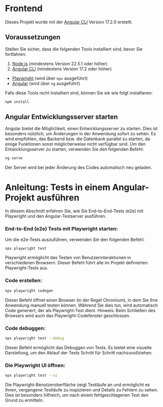 # Frontend

Dieses Projekt wurde mit der [Angular CLI](https://github.com/angular/angular-cli) Version 17.2.0 erstellt.

## Voraussetzungen

Stellen Sie sicher, dass die folgenden Tools installiert sind, bevor Sie fortfahren:

1. [Node.js](https://nodejs.org/) (mindestens Version 22.5.1 oder höher)
2. [Angular CLI](https://angular.io/cli) (mindestens Version 17.2 oder höher)
<ul>
<li> <a href="https://playwright.dev/">Playwright</a> (wird über <code>npx</code> ausgeführt)</li>
<li> <a href="https://angular.io/cli">Angular</a> (wird über <code>ng</code> ausgeführt)</li>
</ul>

Falls diese Tools nicht installiert sind, können Sie sie wie folgt installieren:
```bash
npm install
```

## Angular Entwicklungsserver starten

Angular bietet die Möglichkeit, einen Entwicklungsserver zu starten. Dies ist besonders nützlich, um Änderungen in der Anwendung sofort zu sehen. Es wird empfohlen, das Backend bzw. die Datenbank parallel zu starten, da einige Funktionen sonst möglicherweise nicht verfügbar sind.
Um den Entwicklungsserver zu starten, verwenden Sie den folgenden Befehl:


```bash
ng serve
```

Der Server wird bei jeder Änderung des Codes automatisch neu geladen.
# Anleitung: Tests in einem Angular-Projekt ausführen

In diesem Abschnitt erfahren Sie, wie Sie End-to-End-Tests (e2e) mit Playwright und den Angular-Testserver ausführen.

### End-to-End (e2e) Tests mit Playwright starten:

Um die e2e-Tests auszuführen, verwenden Sie den folgenden Befehl:
```bash
npx playwright test
```

Playwright ermöglicht das Testen von Benutzerinteraktionen in verschiedenen Browsern. Dieser Befehl führt alle im Projekt definierten Playwright-Tests aus.
### Code erstellen:
```bash
npx playwright codegen
```
Dieser Befehl öffnet einen Browser (in der Regel Chromium), in dem Sie Ihre Anwendung manuell testen können. Während Sie dies tun, wird automatisch Code generiert, der als Playwright-Test dient. 
Hinweis: Beim Schließen des Browsers wird auch das Playwright-Codefenster geschlossen.
### Code debuggen:
```bash
npx playwright test --debug
```
Dieser Befehl ermöglicht das Debuggen von Tests. Es bietet eine visuelle Darstellung, um den Ablauf der Tests Schritt für Schritt nachzuvollziehen.

### Die Playwright UI öffnen:
```bash
npx playwright test --ui
```
Die Playwright-Benutzeroberfläche zeigt Testläufe an und ermöglicht es Ihnen, vergangene Testläufe zu inspizieren und Details zu Fehlern zu sehen. Dies ist besonders hilfreich, um nach einem fehlgeschlagenen Test den Grund zu ermitteln.
